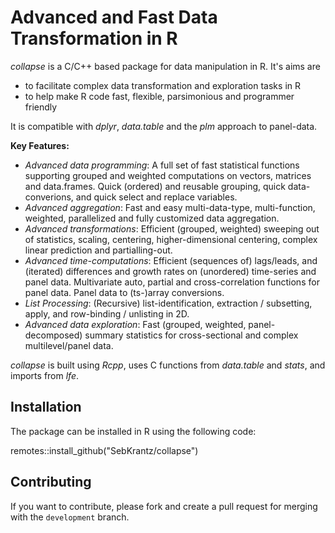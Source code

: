 # Advanced and Fast Data Transformation in R

*collapse* is a C/C++ based package for data manipulation in R. It's aims are

* to facilitate complex data transformation and exploration tasks in R
* to help make R code fast, flexible, parsimonious and programmer friendly 

It is compatible with *dplyr*, *data.table* and the *plm* approach to panel-data.

**Key Features:**

*  *Advanced data programming*: A full set of fast statistical functions supporting grouped and weighted computations on vectors, matrices and data.frames. Quick (ordered) and reusable grouping, quick data-converions, and quick select and replace variables. 
*  *Advanced aggregation*: Fast and easy multi-data-type, multi-function, weighted, parallelized and fully customized data aggregation. 
*  *Advanced transformations*: Efficient (grouped, weighted) sweeping out of statistics, scaling, centering, higher-dimensional centering, complex linear prediction and partialling-out. 
*  *Advanced time-computations*: Efficient (sequences of) lags/leads, and (iterated) differences and growth rates on (unordered) time-series and panel data. Multivariate auto, partial and cross-correlation functions for panel data. Panel data to (ts-)array conversions. 
*  *List Processing*: (Recursive) list-identification, extraction / subsetting, apply, and row-binding / unlisting in 2D. 
* *Advanced data exploration*: Fast (grouped, weighted, panel-decomposed) summary statistics for cross-sectional and complex multilevel/panel data. 

*collapse* is built using *Rcpp*, uses C functions from *data.table* and *stats*, and imports from *lfe*.

## Installation

The package can be installed in R using the following code:

remotes::install_github("SebKrantz/collapse")

## Contributing

If you want to contribute, please fork and create a pull request for merging with the `development` branch.

